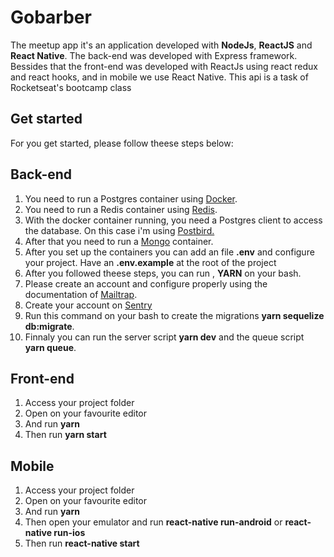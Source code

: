 # Gobarber
<p>The meetup app it's an application developed with <strong>NodeJs</strong>, <strong>ReactJS</strong> and <strong>React Native</strong>. The back-end was developed with Express framework. Bessides that the front-end was developed with ReactJs using react redux and react hooks, and in mobile we use React Native. This api is a task of Rocketseat's bootcamp class</p>

## Get started

<p>For you get started, please follow theese steps below: </p>



<div>
<h2> Back-end </h2>
<ol>
  <li>You need to run a Postgres container using <a href="https://hub.docker.com/_/postgres">Docker</a>.</li>
  <li>You need to run a Redis container using <a href="https://hub.docker.com/_/redis">Redis</a>.</li>
  <li>With the docker container running, you need a Postgres client to access the database. On this case i'm using <a href="https://electronjs.org/apps/postbird">Postbird.</a></li>
  <li>After that you need to run a <a href="https://hub.docker.com/_/mongo">Mongo</a> container.</li>
  <li>After you set up the containers you can add an file <strong>.env</strong> and configure your project. Have an <strong>.env.example</strong> at the root of the project</li>
  <li>After you followed theese steps, you can run , <strong>YARN</strong> on your bash.</li>
  <li>Please create an account and configure properly using the documentation of <a href="https://mailtrap.io/">Mailtrap</a>.</li>
  <li>Create your account on <a href="https://sentry.io/">Sentry</a>
  <li>Run this command on your bash to create the migrations <strong>yarn sequelize db:migrate</strong>.</li>
  <li>Finnaly you can run the server script <strong>yarn dev</strong> and the queue script <strong>yarn queue</strong>.</li>
<ol>
</div>


<div>
<h2>Front-end</h2>

<ol>
	<li>Access your project folder</li>
	<li>Open on your favourite editor</li>
	<li>And run <strong>yarn</strong></li>
	<li>Then run <strong>yarn start</strong></li>
</ol>
</div>


<div> 
<h2>Mobile</h2>

<ol>
	<li>Access your project folder</li>
	<li>Open on your favourite editor</li>
	<li>And run <strong>yarn</strong></li>
	<li>Then open your emulator and run <strong>react-native run-android</strong> or <strong>react-native run-ios</strong></li>
	<li>Then run <strong>react-native start</strong></li>
</ol>
</div>
